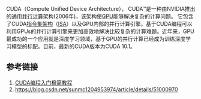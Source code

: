 



CUDA（Compute Unified Device Architecture）， CUDA™是一种由NVIDIA推出的通用[并行计算](https://baike.baidu.com/item/并行计算/113443)架构(2006年)，该架构使[GPU](https://baike.baidu.com/item/GPU)能够解决复杂的计算问题。 它包含了CUDA[指令集架构](https://baike.baidu.com/item/指令集架构)（[ISA](https://baike.baidu.com/item/ISA)）以及GPU内部的并行计算引擎。基于CUDA编程可以利用GPUs的并行计算引擎来更加高效地解决比较复杂的计算难题。近年来，GPU最成功的一个应用就是深度学习领域，基于GPU的并行计算已经成为训练深度学习模型的标配。目前，最新的CUDA版本为CUDA 10.1。







## 参考链接

1. [CUDA编程入门极简教程](https://zhuanlan.zhihu.com/p/34587739)
2. https://blog.csdn.net/sunmc1204953974/article/details/51000970